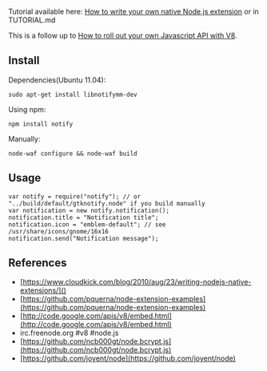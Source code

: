 Tutorial available here: [How to write your own native Node.js extension](http://syskall.com/how-to-write-your-own-native-nodejs-extension) or in TUTORIAL.md

This is a follow up to [How to roll out your own Javascript API with V8](http://syskall.com/how-to-roll-out-your-own-javascript-api-with).


## Install ##

Dependencies(Ubuntu 11.04):

    sudo apt-get install libnotifymm-dev

Using npm:

    npm install notify
    
Manually:

    node-waf configure && node-waf build

## Usage ##

    var notify = require("notify"); // or "../build/default/gtknotify.node" if you build manually
    var notification = new notify.notification();
    notification.title = "Notification title";
    notification.icon = "emblem-default"; // see /usr/share/icons/gnome/16x16
    notification.send("Notification message");

## References ##

- [https://www.cloudkick.com/blog/2010/aug/23/writing-nodejs-native-extensions/]()
- [https://github.com/pquerna/node-extension-examples](https://github.com/pquerna/node-extension-examples)
- [http://code.google.com/apis/v8/embed.html](http://code.google.com/apis/v8/embed.html)
- irc.freenode.org #v8 #node.js
- [https://github.com/ncb000gt/node.bcrypt.js](https://github.com/ncb000gt/node.bcrypt.js)
- [https://github.com/joyent/node](https://github.com/joyent/node)

